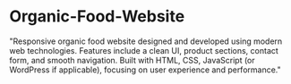 # Organic-Food-Website
"Responsive organic food website designed and developed using modern web technologies. Features include a clean UI, product sections, contact form, and smooth navigation. Built with HTML, CSS, JavaScript (or WordPress if applicable), focusing on user experience and performance."
